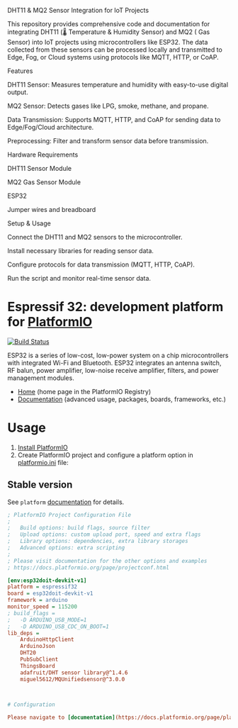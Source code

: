  DHT11 & MQ2 Sensor Integration for IoT Projects 

This repository provides comprehensive code and documentation for integrating DHT11 (🌡️ Temperature & Humidity Sensor) and MQ2 ( Gas Sensor) into IoT projects using microcontrollers like ESP32. The data collected from these sensors can be processed locally and transmitted to Edge, Fog, or Cloud systems using protocols like MQTT, HTTP, or CoAP.

 Features

 DHT11 Sensor: Measures temperature and humidity with easy-to-use digital output.

 MQ2 Sensor: Detects gases like LPG, smoke, methane, and propane.

 Data Transmission: Supports MQTT, HTTP, and CoAP for sending data to Edge/Fog/Cloud architecture.

 Preprocessing: Filter and transform sensor data before transmission.

 Hardware Requirements

 DHT11 Sensor Module

 MQ2 Gas Sensor Module

 ESP32

 Jumper wires and breadboard

 Setup & Usage

 Connect the DHT11 and MQ2 sensors to the microcontroller.

 Install necessary libraries for reading sensor data.

 Configure protocols for data transmission (MQTT, HTTP, CoAP).

 Run the script and monitor real-time sensor data.


# Espressif 32: development platform for [PlatformIO](https://platformio.org)

[![Build Status](https://github.com/platformio/platform-espressif32/workflows/Examples/badge.svg)](https://github.com/platformio/platform-espressif32/actions)

ESP32 is a series of low-cost, low-power system on a chip microcontrollers with integrated Wi-Fi and Bluetooth. ESP32 integrates an antenna switch, RF balun, power amplifier, low-noise receive amplifier, filters, and power management modules.

* [Home](https://registry.platformio.org/platforms/platformio/espressif32) (home page in the PlatformIO Registry)
* [Documentation](https://docs.platformio.org/page/platforms/espressif32.html) (advanced usage, packages, boards, frameworks, etc.)

# Usage

1. [Install PlatformIO](https://platformio.org)
2. Create PlatformIO project and configure a platform option in [platformio.ini](https://docs.platformio.org/page/projectconf.html) file:

## Stable version

See `platform` [documentation](https://docs.platformio.org/en/latest/projectconf/sections/env/options/platform/platform.html#projectconf-env-platform) for details.

```ini
; PlatformIO Project Configuration File
;
;   Build options: build flags, source filter
;   Upload options: custom upload port, speed and extra flags
;   Library options: dependencies, extra library storages
;   Advanced options: extra scripting
;
; Please visit documentation for the other options and examples
; https://docs.platformio.org/page/projectconf.html

[env:esp32doit-devkit-v1]
platform = espressif32
board = esp32doit-devkit-v1
framework = arduino
monitor_speed = 115200
; build_flags = 
; 	-D ARDUINO_USB_MODE=1
; 	-D ARDUINO_USB_CDC_ON_BOOT=1
lib_deps = 
	ArduinoHttpClient
	ArduinoJson
	DHT20
	PubSubClient
	ThingsBoard
	adafruit/DHT sensor library@^1.4.6
	miguel5612/MQUnifiedsensor@^3.0.0


    
# Configuration

Please navigate to [documentation](https://docs.platformio.org/page/platforms/espressif32.html).

